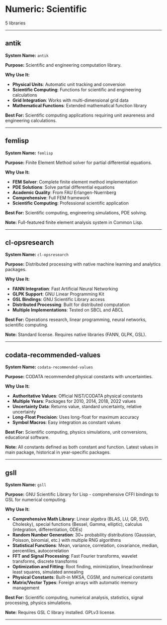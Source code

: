 # Numeric: Scientific

5 libraries

---

## antik

**System Name:** `antik`

**Purpose:** Scientific and engineering computation library.

**Why Use It:**
- **Physical Units**: Automatic unit tracking and conversion
- **Scientific Computing**: Functions for scientific and engineering calculations
- **Grid Integration**: Works with multi-dimensional grid data
- **Mathematical Functions**: Extended mathematical function library

**Best For:** Scientific computing applications requiring unit awareness and engineering calculations.

---


## femlisp

**System Name:** `femlisp`

**Purpose:** Finite Element Method solver for partial differential equations.

**Why Use It:**
- **FEM Solver**: Complete finite element method implementation
- **PDE Solutions**: Solve partial differential equations
- **Academic Quality**: From FAU Erlangen-Nuernberg
- **Comprehensive**: Full FEM framework
- **Scientific Computing**: Professional scientific application

**Best For:** Scientific computing, engineering simulations, PDE solving.

**Note:** Full-featured finite element analysis system in Common Lisp.

---


## cl-opsresearch

**System Name:** `cl-opsresearch`

**Purpose:** Distributed processing with native machine learning and analytics packages.

**Why Use It:**
- **FANN Integration**: Fast Artificial Neural Networking
- **GLPK Support**: GNU Linear Programming Kit
- **GSL Bindings**: GNU Scientific Library access
- **Distributed Processing**: Built for distributed computation
- **Multiple Implementations**: Tested on SBCL and ABCL

**Best For:** Operations research, linear programming, neural networks, scientific computing.

**Note:** Standard license. Requires native libraries (FANN, GLPK, GSL).

---


## codata-recommended-values

**System Name:** `codata-recommended-values`

**Purpose:** CODATA recommended physical constants with uncertainties.

**Why Use It:**
- **Authoritative Values**: Official NIST/CODATA physical constants
- **Multiple Years**: Packages for 2010, 2014, 2018, 2022 values
- **Uncertainty Data**: Returns value, standard uncertainty, relative uncertainty
- **Long-Float Precision**: Uses long-float for maximum accuracy
- **Symbol Macros**: Easy integration as constant values

**Best For:** Scientific computing, physics simulations, unit conversions, educational software.

**Note:** All constants defined as both constant and function. Latest values in main package, historical in year-specific packages.

---


## gsll

**System Name:** `gsll`

**Purpose:** GNU Scientific Library for Lisp - comprehensive CFFI bindings to GSL for numerical computing.

**Why Use It:**
- **Comprehensive Math Library**: Linear algebra (BLAS, LU, QR, SVD, Cholesky), special functions (Bessel, Gamma, elliptic), calculus (integration, differentiation, ODEs)
- **Random Number Generation**: 30+ probability distributions (Gaussian, Poisson, binomial, etc.) with multiple RNG algorithms
- **Statistical Functions**: Mean, variance, correlation, covariance, median, percentiles, autocorrelation
- **FFT and Signal Processing**: Fast Fourier transforms, wavelet transforms, discrete transforms
- **Optimization and Fitting**: Root finding, minimization, linear/nonlinear least squares, simulated annealing
- **Physical Constants**: Built-in MKSA, CGSM, and numerical constants
- **Matrix/Vector Types**: Foreign arrays with automatic memory management

**Best For:** Scientific computing, numerical analysis, statistics, signal processing, physics simulations.

**Note:** Requires GSL C library installed. GPLv3 license.

---



